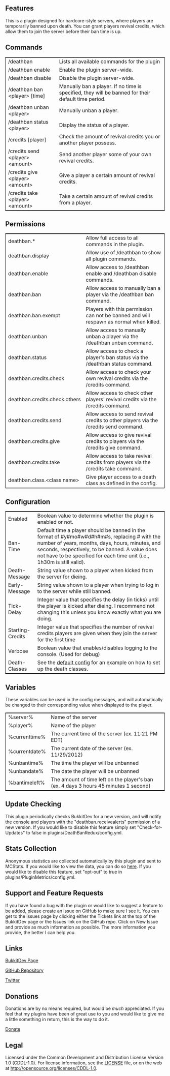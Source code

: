 ## Features ##

This is a plugin designed for hardcore-style servers, where players are temporarily banned upon death. You can grant players revival credits, which allow them to join the server before their ban time is up.


## Commands ##

<table style="border:1px solid black">
<tr><td>/deathban</td>
<td>Lists all available commands for the plugin</td></tr>
<tr><td>/deathban enable</td>
<td>Enable the plugin server-wide.</td></tr>
<tr><td>/deathban disable</td>
<td>Disable the plugin server-wide.</td></tr>
<tr><td>/deathban ban &lt;player&gt; [time]</td>
<td>Manually ban a player. If no time is specified, they will be banned for their default time period.</td></tr>
<tr><td>/deathban unban &lt;player&gt;</td>
<td>Manually unban a player.</td></tr>
<tr><td>/deathban status &lt;player&gt;</td>
<td>Display the status of a player.</td></tr>
<tr><td>/credits [player]</td>
<td>Check the amount of revival credits you or another player possess.</td></tr>
<tr><td>/credits send &lt;player&gt; &lt;amount&gt;</td>
<td>Send another player some of your own revival credits.</td></tr>
<tr><td>/credits give &lt;player&gt; &lt;amount&gt;</td>
<td>Give a player a certain amount of revival credits.</td></tr>
<tr><td>/credits take &lt;player&gt; &lt;amount&gt;</td>
<td>Take a certain amount of revival credits from a player.</td></tr>
</table>


## Permissions ##

<table style="border:1px solid black">
<tr><td>deathban.*</td>
<td>Allow full access to all commands in the plugin.</td></tr>
<tr><td>deathban.display</td>
<td>Allow use of /deathban to show all plugin commands.</td></tr>
<tr><td>deathban.enable</td>
<td>Allow access to /deathban enable and /deathban disable commands.</td></tr>
<tr><td>deathban.ban</td>
<td>Allow access to manually ban a player via the /deathban ban command.</td></tr>
<tr><td>deathban.ban.exempt</td>
<td>Players with this permission can not be banned and will respawn as normal when killed.</td></tr>
<tr><td>deathban.unban</td>
<td>Allow access to manually unban a player via the /deathban unban command.</td></tr>
<tr><td>deathban.status</td>
<td>Allow access to check a player's ban status via the /deathban status command.</td></tr>
<tr><td>deathban.credits.check</td>
<td>Allow access to check your own revival credits via the /credits command.</td></tr>
<tr><td>deathban.credits.check.others</td>
<td>Allow access to check other players' revival credits via the /credits command.</td></tr>
<tr><td>deathban.credits.send</td>
<td>Allow access to send revival credits to other players via the /credits send command.</td></tr>
<tr><td>deathban.credits.give</td>
<td>Allow access to give revival credits to players via the /credits give command.</td></tr>
<tr><td>deathban.credits.take</td>
<td>Allow access to take revival credits from players via the /credits take command.</td></tr>
<tr><td>deathban.class.&lt;class name&gt;</td>
<td>Give player access to a death class as defined in the config.</td></tr>
</table>


## Configuration ##

<table style="border:1px solid black">
<tr><td>Enabled</td>
<td>Boolean value to determine whether the plugin is enabled or not.</td></tr>
<tr><td>Ban-Time</td>
<td>Default time a player should be banned in the format of #y#mo#w#d#h#m#s, replacing # with the number of years, months, days, hours, minutes, and seconds, respectively, to be banned. A value does not have to be specified for each time unit (i.e., 1h30m is still valid).</td></tr>
<tr><td>Death-Message</td>
<td>String value shown to a player when kicked from the server for dieing.</td></tr>
<tr><td>Early-Message</td>
<td>String value shown to a player when trying to log in to the server while still banned.</td></tr>
<tr><td>Tick-Delay</td>
<td>Integer value that specifies the delay (in ticks) until the player is kicked after dieing. I recommend not changing this unless you know exactly what you are doing.</td></tr>
<tr><td>Starting-Credits</td>
<td>Integer value that specifies the number of revival credits players are given when they join the server for the first time</td></tr>
<tr><td>Verbose</td>
<td>Boolean value that enables/disables logging to the console. (Used for debug)</td></tr>
<tr><td>Death-Classes</td>
<td>See the <a href="http://dev.bukkit.org/server-mods/deathbanredux/pages/default-config/">default config</a> for an example on how to set up the death classes.</td></tr>
</table>


## Variables ##

These variables can be used in the config messages, and will automatically be changed to their corresponding value when displayed to the player.

<table style="border:1px solid black">
<tr><td>%server%</td>
<td>Name of the server</td></tr>
<tr><td>%player%</td>
<td>Name of the player</td></tr>
<tr><td>%currenttime%</td>
<td>The current time of the server (ex. 11:21 PM EDT)</td></tr>
<tr><td>%currentdate%</td>
<td>The current date of the server (ex. 11/29/2012)</td></tr>
<tr><td>%unbantime%</td>
<td>The time the player will be unbanned</td></tr>
<tr><td>%unbandate%</td>
<td>The date the player will be unbanned</td></tr>
<tr><td>%bantimeleft%</td>
<td>The amount of time left on the player's ban (ex. 4 days 3 hours 45 minutes 1 second)</td></tr>
</table>


## Update Checking ##

This plugin periodically checks BukkitDev for a new version, and will notify the console and players with the "deathban.receivealerts" permission of a new version. If you would like to disable this feature simply set "Check-for-Updates" to false in plugins/DeathBanRedux/config.yml.


## Stats Collection ##

Anonymous statistics are collected automatically by this plugin and sent to MCStats. If you would like to view the data, you can do so [here](http://mcstats.org/plugin/DeathBanRedux). If you would like to disable this feature, set "opt-out" to true in plugins/PluginMetrics/config.yml.


## Support and Feature Requests ##

If you have found a bug with the plugin or would like to suggest a feature to be added, please create an issue on GitHub to make sure I see it. You can get to the issues page by clicking either the Tickets link at the top of the BukkitDev page or the Issues link on the GitHub repo. Click on New Issue and provide as much information as possible. The more information you provide, the better I can help you.


## Links ##

[BukkitDev Page](http://dev.bukkit.org/bukkit-plugins/deathbanredux/)

[GitHub Repository](http://github.com/mstiles92/DeathBanRedux)

[Twitter](http://twitter.com/mstiles92)


## Donations ##

Donations are by no means required, but would be _much_ appreciated. If you feel that my plugins have been of great use to you and would like to give me a little something in return, this is the way to do it.

[Donate](https://www.paypal.com/cgi-bin/webscr?return=http%3A%2F%2Fdev.bukkit.org%2Fbukkit-plugins%2Fdeathbanredux%2F&cn=Add+special+instructions+to+the+addon+author%28s%29&business=mstiles92%40gmail.com&bn=PP-DonationsBF%3Abtn_donateCC_LG.gif%3ANonHosted&cancel_return=http%3A%2F%2Fdev.bukkit.org%2Fbukkit-plugins%2Fdeathbanredux%2F&lc=US&item_name=DeathBanRedux+%28from+Bukkit.org%29&cmd=_donations&rm=1&no_shipping=1&currency_code=USD)


## Legal ##

Licensed under the Common Development and Distribution License Version 1.0 (CDDL-1.0). For license information, see the [LICENSE](https://github.com/mstiles92/DeathBanRedux/blob/master/LICENSE) file, or on the web at <http://opensource.org/licenses/CDDL-1.0>.